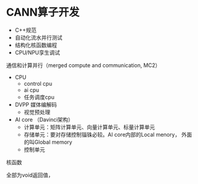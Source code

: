 # CANN算子开发

- C++规范
- 自动化流水并行测试
- 结构化核函数编程
- CPU/NPU孪生调试

通信和计算并行（merged compute and communication, MC2）

- CPU
    - control cpu
    - ai cpu
    - 任务调度cpu
- DVPP 媒体编解码
  - 视觉预处理
- AI core （Davinci架构）
  - 计算单元：矩阵计算单元、向量计算单元、标量计算单元
  - 存储单元：要对存储控制锱铢必较。AI core内部的Local menory， 外面的叫Global memory
  - 控制单元


核函数

全部为void返回值，
